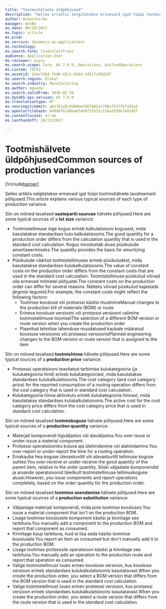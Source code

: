 ```yaml
---
title: "Tootmishälvete üldpõhjused"
description: "Selles artiklis selgitatakse erinevaid igat tüüpi tootmishälvete tavalisemaid põhjuseid."
author: AndersGirke
manager: AnnBe
ms.date: 06/20/2017
ms.topic: article
ms.prod: 
ms.service: dynamics-ax-applications
ms.technology: 
ms.search.form: InventCostTrans
audience: Application User
ms.reviewer: yuyus
ms.search.scope: Core, AX 7.0.0, Operations, UnifiedOperations
ms.custom: 79753
ms.assetid: 14ac7db4-fb40-43c1-bb0d-1d51fc91d24f
ms.search.region: Global
ms.search.industry: Manufacturing
ms.author: mguada
ms.search.validFrom: 2016-02-28
ms.dyn365.ops.version: AX 7.0.0
ms.translationtype: HT
ms.sourcegitcommit: a61761a5c9d98befd67682e1790af5377b7a55e1
ms.openlocfilehash: 649dbf6148ba0f4d8f31b31c120a2939b7491d5f
ms.contentlocale: et-ee
ms.lasthandoff: 10/13/2017

---
```


# <a name="common-sources-of-production-variances"></a><span data-ttu-id="b1e47-103">Tootmishälvete üldpõhjused</span><span class="sxs-lookup"><span data-stu-id="b1e47-103">Common sources of production variances</span></span>

[!include[banner](../includes/banner.md)]


<span data-ttu-id="b1e47-104">Selles artiklis selgitatakse erinevaid igat tüüpi tootmishälvete tavalisemaid põhjuseid.</span><span class="sxs-lookup"><span data-stu-id="b1e47-104">This article explains various typical sources of each type of production variance.</span></span> 

<span data-ttu-id="b1e47-105">Siin on mõned tavalised **saatepartii suuruse** hälvete põhjused.</span><span class="sxs-lookup"><span data-stu-id="b1e47-105">Here are some typical sources of a **lot size** variance:</span></span>

-   <span data-ttu-id="b1e47-106">Tootmistellimuse õige kogus erineb kalkulatsiooni kogusest, mida kasutatakse standardses kulu kalkulatsioonis.</span><span class="sxs-lookup"><span data-stu-id="b1e47-106">The good quantity for a production order differs from the calculation quantity that is used in the standard cost calculation.</span></span> <span data-ttu-id="b1e47-107">Kogus moodustab aluse püsikulude amortiseerimiseks.</span><span class="sxs-lookup"><span data-stu-id="b1e47-107">The quantity provides the basis for amortizing constant costs.</span></span>
-   <span data-ttu-id="b1e47-108">Püsikulude väärtus tootmistellimuses erineb püsikuludest, mida kasutatakse standardses kulukalkulatsioonis.</span><span class="sxs-lookup"><span data-stu-id="b1e47-108">The value of constant costs on the production order differs from the constant costs that are used in the standard cost calculation.</span></span> <span data-ttu-id="b1e47-109">Tootmistellimuse püsikulud võivad olla erinevad mitmetel põhjustel.</span><span class="sxs-lookup"><span data-stu-id="b1e47-109">The constant costs on the production order can differ for several reasons.</span></span> <span data-ttu-id="b1e47-110">Näiteks võivad püsikulud kajastada järgmisi tegureid.</span><span class="sxs-lookup"><span data-stu-id="b1e47-110">For example, the constant costs might reflect the following factors:</span></span>
    -   <span data-ttu-id="b1e47-111">Tootmise koosluse või protsessi käsitsi muutmine</span><span class="sxs-lookup"><span data-stu-id="b1e47-111">Manual changes to the production bill of materials (BOM) or route</span></span>
    -   <span data-ttu-id="b1e47-112">Erineva koosluse versiooni või protsessi versiooni valimine tootmistellimuse loomisel</span><span class="sxs-lookup"><span data-stu-id="b1e47-112">The selection of a different BOM version or route version when you create the production order</span></span>
    -   <span data-ttu-id="b1e47-113">Plaanitud tehnilise lahenduse muudatused kaubale määratud koosluse versioonis või protsessi versioonis</span><span class="sxs-lookup"><span data-stu-id="b1e47-113">Planned engineering changes to the BOM version or route version that is assigned to the item</span></span>

<span data-ttu-id="b1e47-114">Siin on mõned tavalised **tootmishinna** hälvete põhjused.</span><span class="sxs-lookup"><span data-stu-id="b1e47-114">Here are some typical sources of a **production price** variance:</span></span>

-   <span data-ttu-id="b1e47-115">Protsessi operatsiooni teavitatud tarbimise kulukategooria (ja kulukategooria hind) erineb kulukategooriast, mida kasutatakse standardses kulukalkulatsioonis.</span><span class="sxs-lookup"><span data-stu-id="b1e47-115">The cost category (and cost category price) for the reported consumption of a routing operation differs from the cost category that is used in standard cost calculation.</span></span>
-   <span data-ttu-id="b1e47-116">Kulukategooria hinna aktiivkulu erineb kulukategooria hinnast, mida kasutatakse standardses kulukalkulatsioonis.</span><span class="sxs-lookup"><span data-stu-id="b1e47-116">The active cost for the cost category price differs from the cost category price that is used in standard cost calculation.</span></span>

<span data-ttu-id="b1e47-117">Siin on mõned tavalised **tootmiskoguse** hälvete põhjused.</span><span class="sxs-lookup"><span data-stu-id="b1e47-117">Here are some typical sources of a **production quantity** variance:</span></span>

-   <span data-ttu-id="b1e47-118">Materjali komponendi liigväljastus või alaväljastus.</span><span class="sxs-lookup"><span data-stu-id="b1e47-118">You over-issue or under-issue a material component.</span></span>
-   <span data-ttu-id="b1e47-119">Protsessi operatsiooniks kuluva aja ülehindamine või alahindamine.</span><span class="sxs-lookup"><span data-stu-id="b1e47-119">You over-report or under-report the time for a routing operation.</span></span>
-   <span data-ttu-id="b1e47-120">Emakauba hea koguse ülevastuvõtt või alavastuvõtt tellimuse koguse suhtes.</span><span class="sxs-lookup"><span data-stu-id="b1e47-120">You over-receive or under-receive the good quantity of the parent item, relative to the order quantity.</span></span> <span data-ttu-id="b1e47-121">Siiski väljastate komponendid ja aruande operatsioonid täielikult tootmistellimuse tellimuskoguse alusel.</span><span class="sxs-lookup"><span data-stu-id="b1e47-121">However, you issue components and report operations completely, based on the order quantity for the production order.</span></span>

<span data-ttu-id="b1e47-122">Siin on mõned tavalised **tootmise asendamise** hälvete põhjused.</span><span class="sxs-lookup"><span data-stu-id="b1e47-122">Here are some typical sources of a **production substitution** variance:</span></span>

-   <span data-ttu-id="b1e47-123">Väljastage materjali komponendi, mida pole tootmise koosluses.</span><span class="sxs-lookup"><span data-stu-id="b1e47-123">You issue a material component that isn't on the production BOM.</span></span>
-   <span data-ttu-id="b1e47-124">Lisage tootmise kooslusele komponent käsitsi ja kinnitage see tarbituna.</span><span class="sxs-lookup"><span data-stu-id="b1e47-124">You manually add a component to the production BOM and report that component as consumed.</span></span>
-   <span data-ttu-id="b1e47-125">Kinnitage kaup tarbituna, kuid ei lisa seda käsitsi tootmise kooslusele.</span><span class="sxs-lookup"><span data-stu-id="b1e47-125">You report an item as consumed but don't manually add it to the production BOM.</span></span>
-   <span data-ttu-id="b1e47-126">Lisage tootmise protsessile operatsioon käsitsi ja kinnitage see tarbituna.</span><span class="sxs-lookup"><span data-stu-id="b1e47-126">You manually add an operation to the production route and report that operation as consumed.</span></span>
-   <span data-ttu-id="b1e47-127">Valige tootmistellimust luues erinev koosluse versioon, kus koosluse versioon erineb standardses kulukalkulatsioonis kasutatavast.</span><span class="sxs-lookup"><span data-stu-id="b1e47-127">When you create the production order, you select a BOM version that differs from the BOM version that is used in the standard cost calculation.</span></span>
-   <span data-ttu-id="b1e47-128">Valige tootmistellimust luues erinev protsessi versioon, kus protsessi versioon erineb standardses kulukalkulatsioonis kasutatavast.</span><span class="sxs-lookup"><span data-stu-id="b1e47-128">When you create the production order, you select a route version that differs from the route version that is used in the standard cost calculation.</span></span>





